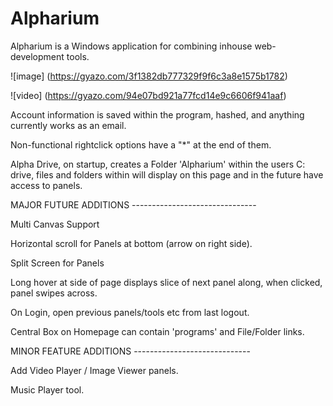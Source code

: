 # Alpharium

Alpharium is a Windows application for combining inhouse web-development tools.

![image] (https://gyazo.com/3f1382db777329f9f6c3a8e1575b1782)

![video] (https://gyazo.com/94e07bd921a77fcd14e9c6606f941aaf)


Account information is saved within the program, hashed, and anything currently works as an email.

Non-functional rightclick options have a "*" at the end of them.

Alpha Drive, on startup, creates a Folder 'Alpharium' within the users C: drive, files and folders within will display on this page and in the future have access to panels.



MAJOR FUTURE ADDITIONS -------------------------------

Multi Canvas Support

Horizontal scroll for Panels at bottom (arrow on right side).

Split Screen for Panels

Long hover at side of page displays slice of next panel along, when clicked, panel swipes across.

On Login, open previous panels/tools etc from last logout.

Central Box on Homepage can contain 'programs' and File/Folder links.

MINOR FEATURE ADDITIONS -----------------------------

Add Video Player / Image Viewer panels.

Music Player tool.
